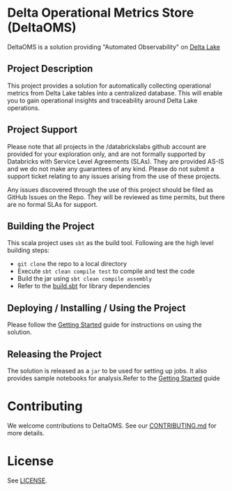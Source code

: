 # Delta Operational Metrics Store (DeltaOMS)
DeltaOMS is a solution providing "Automated Observability" on [Delta Lake](https://github.com/delta-io/delta)

## Project Description
This project provides a solution for automatically collecting operational metrics from Delta Lake tables into a centralized database. This will enable you to gain operational insights and traceability around Delta Lake operations.

## Project Support
Please note that all projects in the /databrickslabs github account are provided for your exploration only, and are not formally supported by Databricks with Service Level Agreements (SLAs).  They are provided AS-IS and we do not make any guarantees of any kind.  Please do not submit a support ticket relating to any issues arising from the use of these projects.

Any issues discovered through the use of this project should be filed as GitHub Issues on the Repo.  They will be reviewed as time permits, but there are no formal SLAs for support.

## Building the Project
This scala project uses `sbt` as the build tool. Following are the high level building steps:

- `git clone` the repo to a local directory
- Execute `sbt clean compile test` to compile and test the code
- Build the jar using `sbt clean compile assembly`
- Refer to the [build.sbt](./build.sbt) for library dependencies

## Deploying / Installing / Using the Project
Please follow the [Getting Started](./docs/GETTING%20STARTED.md) guide for instructions on using the solution.

## Releasing the Project
The solution is released as a `jar` to be used for setting up jobs. It also provides sample notebooks for analysis.Refer to the [Getting Started](./docs/GETTING%20STARTED.md) guide 

# Contributing 
We welcome contributions to DeltaOMS. See our [CONTRIBUTING.md](CONTRIBUTING.md) for more details.

# License
See [LICENSE](LICENSE).
